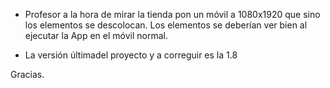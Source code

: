 - Profesor a la hora de mirar la tienda pon un móvil a 1080x1920 que sino los elementos se descolocan. Los elementos se deberían ver bien al ejecutar la App en el móvil normal. 

- La versión últimadel proyecto y a correguir es la 1.8

Gracias.
